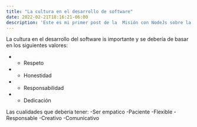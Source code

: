 ```yaml
---
title: "La cultura en el desarrollo de software"
date: 2022-02-21T18:16:21-06:00
description: 'Este es mi primer post de la  Misión con NodeJs sobre la cultura de un profesional de software'
---
```


La cultura en el desarrollo del software is importante y se debería de basar en los siguientes valores:

  * * Respeto
  * * Honestidad
  * * Responsabilidad
  * * Dedicación
 
 Las cualidades que debería tener:
 -Ser empatico
 -Paciente
 -Flexible
 -Responsable
 -Creativo
 -Comunicativo
